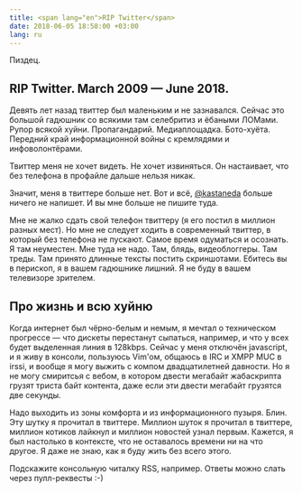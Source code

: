 ```yaml
---
title: <span lang="en">RIP Twitter</span>
date: 2018-06-05 18:58:00 +03:00
lang: ru
---
```


Пиздец.

<span lang="en">RIP Twitter. March 2009 — June 2018.</span>
------------------------------------

Девять лет назад твиттер был маленьким и не зазнавался. Сейчас это большой гадюшник со всякими там селебритиз и ёбаными ЛОМами. Рупор всякой хуйни. Пропагандарий. Медиаплощадка. Бото-хуёта. Передний край информационной войны с кремлядями и инфоволонтёрами.

Твиттер меня не хочет видеть. Не хочет извиняться. Он настаивает, что без телефона в профайле дальше нельзя никак.

Значит, меня в твиттере больше нет. Вот и всё,  [@kastaneda](https://twitter.com/kastaneda) больше ничего не напишет. И вы мне больше не пишите туда.

Мне не жалко сдать свой телефон твиттеру (я его постил в миллион разных мест). Но мне не следует ходить в современный твиттер, в который без телефона не пускают. Самое время одуматься и осознать. Я там неуместен. Мне туда не надо. Там, блядь, видеоблоггеры. Там треды. Там принято длинные тексты постить скриншотами. Ебитесь вы в перископ, я в вашем гадюшнике лишний. Я не буду в вашем телевизоре зрителем.

Про жизнь и всю хуйню
------------------

Когда интернет был чёрно-белым и немым, я мечтал о техническом прогрессе — что дискеты перестанут сыпаться, например, и что у всех будет выделенная линия в 128kbps. Сейчас у меня отключён javascript, и я живу в консоли, пользуюсь Vim'ом, общаюсь в IRC и XMPP MUC в irssi, и вообще я могу выжить с компом двадцатилетней давности. Но я не могу смиритсья с вебом, в котором двести мегабайт жабаскрипта грузят триста байт контента, даже если эти двести мегабайт грузятся две секунды.

Надо выходить из зоны комфорта и из информационного пузыря. Блин. Эту шутку я прочитал в твиттере. Миллион шуток я прочитал в твиттере, миллион котиков лайкнул и миллион новостей узнал первым. Кажется, я был настолько в контексте, что не оставалось времени ни на что другое. Я даже не знаю, как я буду жить без всего этого.

Подскажите консольную читалку RSS, например. Ответы можно слать через пулл-реквесты :-)
